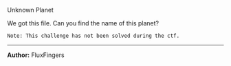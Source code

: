 Unknown Planet

We got this file. Can you find the name of this planet?
```
Note: This challenge has not been solved during the ctf.
```

---
**Author:** FluxFingers